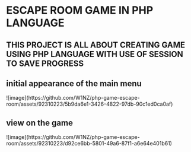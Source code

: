 <h1>ESCAPE ROOM GAME IN PHP LANGUAGE</h1>
<h2>THIS PROJECT IS ALL ABOUT CREATING GAME USING PHP LANGUAGE WITH USE OF SESSION TO SAVE PROGRESS</h2>

<h2>initial appearance of the main menu</h2>
![image](https://github.com/W1NZ/php-game-escape-room/assets/92310223/5b9da6e1-3426-4822-97db-90c1ed0ca0af)

<h2>view on the game</h2>
![image](https://github.com/W1NZ/php-game-escape-room/assets/92310223/d92ce6bb-5801-49a6-87f1-a6e64e401b61)
